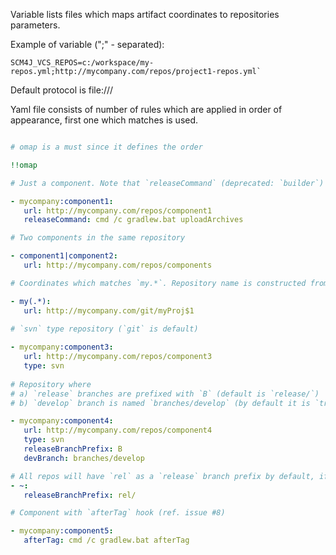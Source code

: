 Variable lists files which maps artifact coordinates to repositories parameters.

Example of variable (";" - separated): 

```
SCM4J_VCS_REPOS=c:/workspace/my-repos.yml;http://mycompany.com/repos/project1-repos.yml`
```
Default protocol is file:///

Yaml file consists of number of rules which are applied in order of appearance, first one which matches is used.

```yaml

# omap is a must since it defines the order

!!omap

# Just a component. Note that `releaseCommand` (deprecated: `builder`) is a must and ident of attribute specification must be at least three spaces

- mycompany:component1: 
   url: http://mycompany.com/repos/component1
   releaseCommand: cmd /c gradlew.bat uploadArchives   

# Two components in the same repository

- component1|component2:
   url: http://mycompany.com/repos/components

# Coordinates which matches `my.*`. Repository name is constructed from coorinates name using regular expression

- my(.*):
   url: http://mycompany.com/git/myProj$1
  
# `svn` type repository (`git` is default)

- mycompany:component3:
   url: http://mycompany.com/repos/component3
   type: svn
  
# Repository where 
# a) `release` branches are prefixed with `B` (default is `release/`) 
# b) `develop` branch is named `branches/develop` (by default it is `trunk` or `master` according to the repository type).

- mycompany:component4:
   url: http://mycompany.com/repos/component4
   type: svn
   releaseBranchPrefix: B
   devBranch: branches/develop

# All repos will have `rel` as a `release` branch prefix by default, if not specified above
- ~:
   releaseBranchPrefix: rel/

# Component with `afterTag` hook (ref. issue #8)

- mycompany:component5:
   afterTag: cmd /c gradlew.bat afterTag

```

